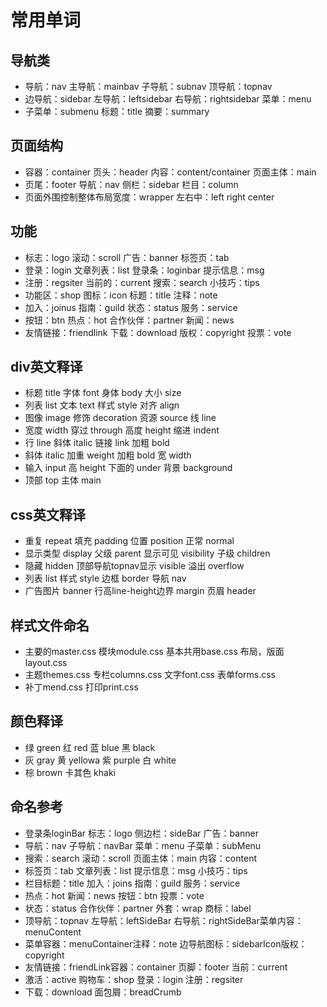 # 常用单词

## 导航类

- 导航：nav 主导航：mainbav 子导航：subnav 顶导航：topnav
- 边导航：sidebar 左导航：leftsidebar 右导航：rightsidebar 菜单：menu
- 子菜单：submenu 标题：title 摘要：summary

## 页面结构

- 容器：container 页头：header 内容：content/container 页面主体：main
- 页尾：footer 导航：nav 侧栏：sidebar 栏目：column
- 页面外围控制整体布局宽度：wrapper 左右中：left right center

## 功能

- 标志：logo 滚动：scroll 广告：banner 标签页：tab
- 登录：login 文章列表：list 登录条：loginbar 提示信息：msg
- 注册：regsiter 当前的：current 搜索：search 小技巧：tips
- 功能区：shop 图标：icon 标题：title 注释：note
- 加入：joinus 指南：guild 状态：status 服务：service
- 按钮：btn 热点：hot 合作伙伴：partner 新闻：news
- 友情链接：friendlink 下载：download 版权：copyright 投票：vote

## div英文释译

- 标题 title 字体 font 身体 body 大小 size
- 列表 list 文本 text 样式 style 对齐 align
- 图像 image 修饰 decoration 资源 source 线 line
- 宽度 width 穿过 through 高度 height 缩进 indent
- 行 line 斜体 italic 链接 link 加粗 bold
- 斜体 italic 加重 weight 加粗 bold 宽 width
- 输入 input 高 height 下面的 under 背景 background
- 顶部 top 主体 main

## css英文释译

- 重复 repeat 填充 padding 位置 position 正常 normal
- 显示类型 display 父级 parent 显示可见 visibility 子级 children
- 隐藏 hidden 顶部导航topnav显示 visible 溢出 overflow
- 列表 list 样式 style 边框 border 导航 nav
- 广告图片 banner 行高line-height边界 margin 页眉 header

## 样式文件命名

- 主要的master.css 模块module.css 基本共用base.css 布局，版面layout.css
- 主题themes.css 专栏columns.css 文字font.css 表单forms.css
- 补丁mend.css 打印print.css

## 颜色释译

- 绿 green 红 red 蓝 blue 黑 black
- 灰 gray 黄 yellowa 紫 purple 白 white
- 棕 brown 卡其色 khaki

## 命名参考

- 登录条loginBar 标志：logo 侧边栏：sideBar 广告：banner
- 导航：nav 子导航：navBar 菜单：menu 子菜单：subMenu
- 搜索：search 滚动：scroll 页面主体：main 内容：content
- 标签页：tab 文章列表：list 提示信息：msg 小技巧：tips
- 栏目标题：title 加入：joins 指南：guild 服务：service
- 热点：hot 新闻：news 按钮：btn 投票：vote
- 状态：status 合作伙伴：partner 外套：wrap 商标：label
- 顶导航：topnav 左导航：leftSideBar 右导航：rightSideBar菜单内容：menuContent
- 菜单容器：menuContainer注释：note 边导航图标：sidebarIcon版权：copyright
- 友情链接：friendLink容器：container 页脚：footer 当前：current
- 激活：active 购物车：shop 登录：login 注册：regsiter
- 下载：download 面包屑：breadCrumb
